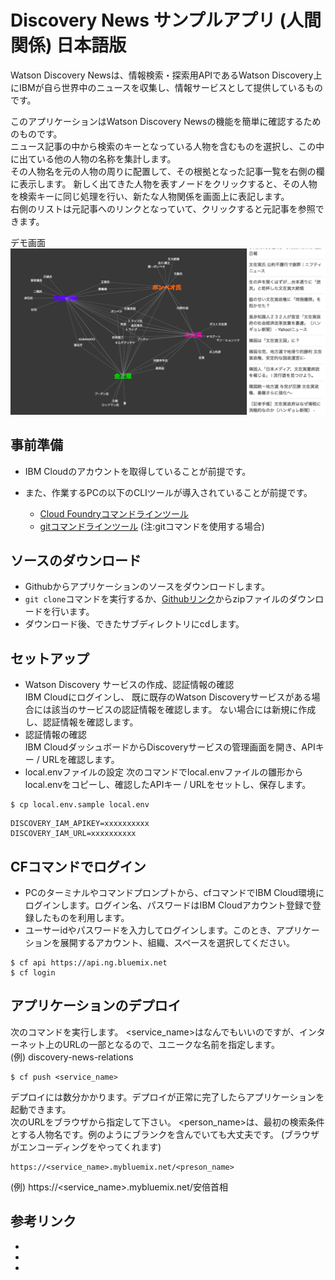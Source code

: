 # Discovery News サンプルアプリ (人間関係) 日本語版
Watson Discovery Newsは、情報検索・探索用APIであるWatson Discovery上にIBMが自ら世界中のニュースを収集し、情報サービスとして提供しているものです。  

このアプリケーションはWatson Discovery Newsの機能を簡単に確認するためのものです。  
ニュース記事の中から検索のキーとなっている人物を含むものを選択し、この中に出ている他の人物の名称を集計します。    
その人物名を元の人物の周りに配置して、その根拠となった記事一覧を右側の欄に表示します。
新しく出てきた人物を表すノードをクリックすると、その人物を検索キーに同じ処理を行い、新たな人物関係を画面上に表記します。  
右側のリストは元記事へのリンクとなっていて、クリックすると元記事を参照できます。  


デモ画面  
![デモ](./readme_images/relation-demo.png)

## 事前準備
* IBM Cloudのアカウントを取得していることが前提です。
* また、作業するPCの以下のCLIツールが導入されていることが前提です。

  - [Cloud Foundryコマンドラインツール](https://github.com/cloudfoundry/cli#downloads)
  - [gitコマンドラインツール](https://git-scm.com/downloads) (注:gitコマンドを使用する場合)

## ソースのダウンロード
* Githubからアプリケーションのソースをダウンロードします。
* ``git clone``コマンドを実行するか、[Githubリンク](https://github.com/sougou-enshu1/discovery-news-relation.git)からzipファイルのダウンロードを行います。  
* ダウンロード後、できたサブディレクトリにcdします。

## セットアップ
* Watson Discovery サービスの作成、認証情報の確認  
IBM Cloudにログインし、
既に既存のWatson Discoveryサービスがある場合には該当のサービスの認証情報を確認します。
ない場合には新規に作成し、認証情報を確認します。
* 認証情報の確認  
IBM CloudダッシュボードからDiscoveryサービスの管理画面を開き、APIキー / URLを確認します。
* local.envファイルの設定
次のコマンドでlocal.envファイルの雛形からlocal.envをコピーし、確認したAPIキー / URLをセットし、保存します。

```
$ cp local.env.sample local.env
```

```
DISCOVERY_IAM_APIKEY=xxxxxxxxxx
DISCOVERY_IAM_URL=xxxxxxxxxx
```

## CFコマンドでログイン
* PCのターミナルやコマンドプロンプトから、cfコマンドでIBM Cloud環境にログインします。ログイン名、パスワードはIBM Cloudアカウント登録で登録したものを利用します。
* ユーサーidやパスワードを入力してログインします。このとき、アプリケーションを展開するアカウント、組織、スペースを選択してください。

```
$ cf api https://api.ng.bluemix.net
$ cf login
```

## アプリケーションのデプロイ
次のコマンドを実行します。
\<service_name\>はなんでもいいのですが、インターネット上のURLの一部となるので、ユニークな名前を指定します。  
(例) discovery-news-relations

```
$ cf push <service_name>
```

デプロイには数分かかります。デプロイが正常に完了したらアプリケーションを起動できます。  
次のURLをブラウザから指定して下さい。
\<person_name\>は、最初の検索条件とする人物名です。例のようにブランクを含んでいても大丈夫です。
(ブラウザがエンコーディングをやってくれます)

```
https://<service_name>.mybluemix.net/<preson_name>
```

(例) https://<service_name>.mybluemix.net/安倍首相

## 参考リンク
* [cloud_foundry]: https://github.com/cloudfoundry/cli#downloads
* [git]: https://git-scm.com/downloads
* [sign_up]: https://bluemix.net/registration
